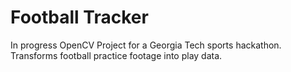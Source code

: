 # Football Tracker
In progress OpenCV Project for a Georgia Tech sports hackathon. Transforms football practice footage into play data.